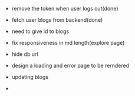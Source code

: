 - remove the token when user logs out(done)
- fetch user blogs from backend(done)
- need to give id to blogs
- fix responsiveness in md length(explore page)

- hide db url

- design a loading and error page to be rerndered

- updating blogs

-
